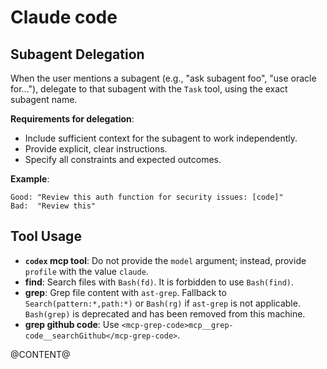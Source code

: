 # Claude code

## Subagent Delegation

When the user mentions a subagent (e.g., "ask subagent foo", "use oracle for..."), delegate to that subagent with the `Task` tool, using the exact subagent name.

**Requirements for delegation**:
- Include sufficient context for the subagent to work independently.
- Provide explicit, clear instructions.
- Specify all constraints and expected outcomes.

**Example**:
```
Good: "Review this auth function for security issues: [code]"
Bad:  "Review this"
```

## Tool Usage

- **`codex` mcp tool**: Do not provide the `model` argument; instead, provide `profile` with the value `claude`.
- **find**: Search files with `Bash(fd)`. It is forbidden to use `Bash(find)`.
- **grep**: Grep file content with `ast-grep`. Fallback to `Search(pattern:*,path:*)` or `Bash(rg)` if `ast-grep` is not applicable. `Bash(grep)` is deprecated and has been removed from this machine.
- **grep github code**: Use `<mcp-grep-code>mcp__grep-code__searchGithub</mcp-grep-code>`.

@CONTENT@
